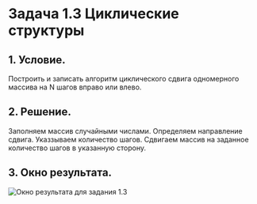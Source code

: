 # Задача 1.3 Циклические структуры

## 1. Условие.

Построить и записать алгоритм циклического сдвига одномерного массива на N шагов вправо или влево.

## 2. Решение.

Заполняем массив случайными числами. Определяем направление сдвига. Указзываем количество шагов. Сдвигаем массив на заданное количество шагов в указанную сторону.

## 3. Окно результата.

![Окно результата для задания 1.3](https://pp.vk.me/c625825/v625825356/41c41/jV1_aY1o1UI.jpg)

